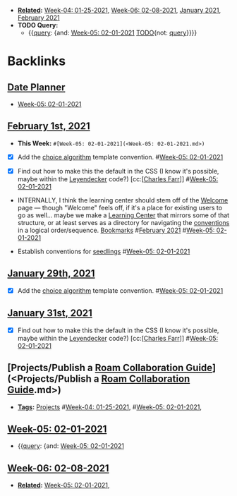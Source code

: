 - **[Related](<Related.md>):** [Week-04: 01-25-2021](<Week-04: 01-25-2021.md>), [Week-06: 02-08-2021](<Week-06: 02-08-2021.md>), [January 2021](<January 2021.md>), [February 2021](<February 2021.md>)
- **TODO Query:**
    - {{[query](<query.md>): {and: [Week-05: 02-01-2021](<Week-05: 02-01-2021.md>) [TODO](<TODO.md>){not: [query](<query.md>)}}}}

# Backlinks
## [Date Planner](<Date Planner.md>)
- [Week-05: 02-01-2021](<Week-05: 02-01-2021.md>)

## [February 1st, 2021](<February 1st, 2021.md>)
- **This Week:** `#[Week-05: 02-01-2021](<Week-05: 02-01-2021.md>)`

- [x] Add the [choice algorithm](<choice algorithm.md>) template convention. #[Week-05: 02-01-2021](<Week-05: 02-01-2021.md>)

- [x] Find out how to make this the default in the CSS (I know it's possible, maybe within the [Leyendecker](<Leyendecker.md>) code?) [cc:[[Charles Farr](<cc:[[Charles Farr.md>)]] #[Week-05: 02-01-2021](<Week-05: 02-01-2021.md>)

- INTERNALLY, I think the learning center should stem off of the [Welcome](<Welcome.md>) page — though "Welcome" feels off, if it's a place for existing users to go as well... maybe we make a [Learning Center](<Learning Center.md>) that mirrors some of that structure, or at least serves as a directory for navigating the [conventions](<conventions.md>) in a logical order/sequence. [Bookmarks](<Bookmarks.md>) #[February 2021](<February 2021.md>) #[Week-05: 02-01-2021](<Week-05: 02-01-2021.md>)

- Establish conventions for [seedlings](<seedlings.md>) #[Week-05: 02-01-2021](<Week-05: 02-01-2021.md>)

## [January 29th, 2021](<January 29th, 2021.md>)
- [x] Add the [choice algorithm](<choice algorithm.md>) template convention. #[Week-05: 02-01-2021](<Week-05: 02-01-2021.md>)

## [January 31st, 2021](<January 31st, 2021.md>)
- [x] Find out how to make this the default in the CSS (I know it's possible, maybe within the [Leyendecker](<Leyendecker.md>) code?) [cc:[[Charles Farr](<cc:[[Charles Farr.md>)]] #[Week-05: 02-01-2021](<Week-05: 02-01-2021.md>)

## [Projects/Publish a [Roam Collaboration Guide](<Roam Collaboration Guide.md>)](<Projects/Publish a [Roam Collaboration Guide](<Roam Collaboration Guide.md>).md>)
- **[Tags](<Tags.md>):** [Projects](<Projects.md>) #[Week-04: 01-25-2021](<Week-04: 01-25-2021.md>), #[Week-05: 02-01-2021](<Week-05: 02-01-2021.md>),

## [Week-05: 02-01-2021](<Week-05: 02-01-2021.md>)
- {{[query](<query.md>): {and: [Week-05: 02-01-2021](<Week-05: 02-01-2021.md>)

## [Week-06: 02-08-2021](<Week-06: 02-08-2021.md>)
- **[Related](<Related.md>):** [Week-05: 02-01-2021](<Week-05: 02-01-2021.md>),

